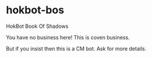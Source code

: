 # hokbot-bos
HokBot Book Of Shadows

You have no business here! This is coven business.

But if you insist then this is a CM bot. Ask for more details.
